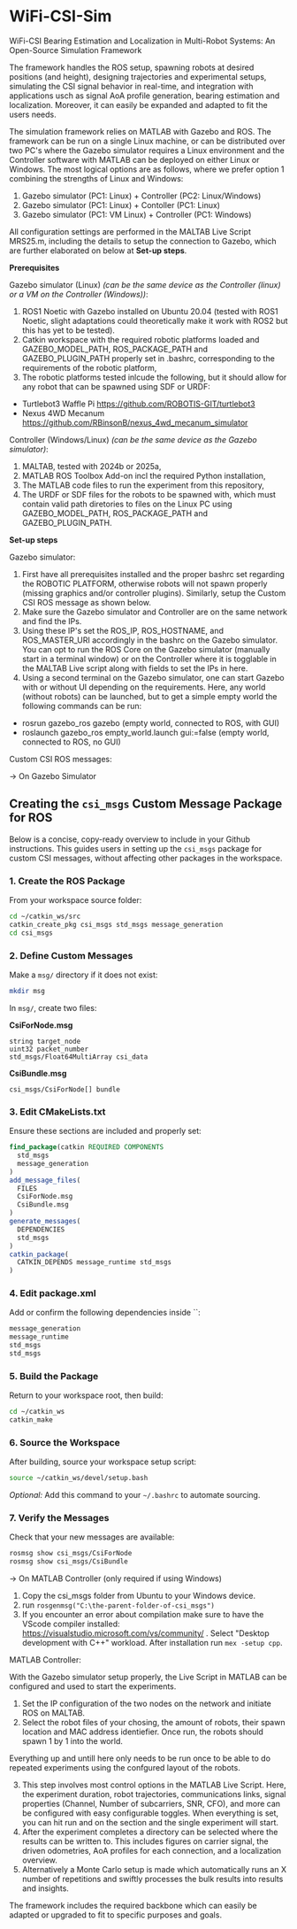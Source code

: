 # WiFi-CSI-Sim
WiFi-CSI Bearing Estimation and Localization in Multi-Robot Systems: An Open-Source Simulation Framework

The framework handles the ROS setup, spawning robots at desired positions (and height), designing trajectories and experimental setups, simulating the CSI signal behavior in real-time, and integration with applications usch as signal AoA profile generation, bearing estimation and localization. Moreover, it can easily be expanded and adapted to fit the users needs.

The simulation framework relies on MATLAB with Gazebo and ROS. The framework can be run on a single Linux machine, or can be distributed over two PC's where the Gazebo simulator requires a Linux environment and the Controller software with MATLAB can be deployed on either Linux or Windows. The most logical options are as follows, where we prefer option 1 combining the strengths of Linux and Windows:
1. Gazebo simulator (PC1: Linux) + Controller (PC2: Linux/Windows)
2. Gazebo simulator (PC1: Linux) + Contoller (PC1: Linux)
3. Gazebo simulator (PC1: VM Linux) + Controller (PC1: Windows)

All configuration settings are performed in the MALTAB Live Script MRS25.m, including the details to setup the connection to Gazebo, which are further elaborated on below at **Set-up steps**.


**Prerequisites**

Gazebo simulator (Linux) _(can be the same device as the Controller (linux) or a VM on the Controller (Windows))_:

1. ROS1 Noetic with Gazebo installed on Ubuntu 20.04 (tested with ROS1 Noetic, slight adaptations could theoretically make it work with ROS2 but this has yet to be tested).
2. Catkin workspace with the required robotic platforms loaded and GAZEBO_MODEL_PATH, ROS_PACKAGE_PATH and GAZEBO_PLUGIN_PATH properly set in .bashrc, corresponding to the requirements of the robotic platform, 
3. The robotic platforms tested inlcude the following, but it should allow for any robot that can be spawned using SDF or URDF:
- Turtlebot3 Waffle Pi https://github.com/ROBOTIS-GIT/turtlebot3
- Nexus 4WD Mecanum https://github.com/RBinsonB/nexus_4wd_mecanum_simulator 

Controller (Windows/Linux) _(can be the same device as the Gazebo simulator)_:

1. MALTAB, tested with 2024b or 2025a,
2. MATLAB ROS Toolbox Add-on incl the required Python installation,
3. The MATLAB code files to run the experiment from this repository,
4. The URDF or SDF files for the robots to be spawned with, which must contain valid path diretories to files on the Linux PC using GAZEBO_MODEL_PATH, ROS_PACKAGE_PATH and GAZEBO_PLUGIN_PATH.


**Set-up steps**

Gazebo simulator:

1. First have all prerequisites installed and the proper bashrc set regarding the ROBOTIC PLATFORM, otherwise robots will not spawn properly (missing graphics and/or controller plugins). Similarly, setup the Custom CSI ROS message as shown below.
2. Make sure the Gazebo simulator and Controller are on the same network and find the IPs.
3. Using these IP's set the ROS_IP, ROS_HOSTNAME, and ROS_MASTER_URI accordingly in the bashrc on the Gazebo simulator. You can opt to run the ROS Core on the Gazebo simulator (manually start in a terminal window) or on the Controller where it is togglable in the MALTAB Live script along with fields to set the IPs in here.
4. Using a second terminal on the Gazebo simulator, one can start Gazebo with or without UI depending on the requirements. Here, any world (without robots) can be launched, but to get a simple empty world the following commands can be run:
- rosrun gazebo_ros gazebo (empty world, connected to ROS, with GUI)
- roslaunch gazebo_ros empty_world.launch gui:=false (empty world, connected to ROS, no GUI)

Custom CSI ROS messages:

-> On Gazebo Simulator

## Creating the `csi_msgs` Custom Message Package for ROS

Below is a concise, copy-ready overview to include in your Github instructions. This guides users in setting up the `csi_msgs` package for custom CSI messages, without affecting other packages in the workspace.

### 1. Create the ROS Package

From your workspace source folder:
```bash
cd ~/catkin_ws/src
catkin_create_pkg csi_msgs std_msgs message_generation
cd csi_msgs
```

### 2. Define Custom Messages

Make a `msg/` directory if it does not exist:
```bash
mkdir msg
```

In `msg/`, create two files:

**CsiForNode.msg**
```msg
string target_node
uint32 packet_number
std_msgs/Float64MultiArray csi_data
```

**CsiBundle.msg**
```msg
csi_msgs/CsiForNode[] bundle
```

### 3. Edit CMakeLists.txt

Ensure these sections are included and properly set:

```cmake
find_package(catkin REQUIRED COMPONENTS
  std_msgs
  message_generation
)
add_message_files(
  FILES
  CsiForNode.msg
  CsiBundle.msg
)
generate_messages(
  DEPENDENCIES
  std_msgs
)
catkin_package(
  CATKIN_DEPENDS message_runtime std_msgs
)
```

### 4. Edit package.xml

Add or confirm the following dependencies inside ``:

```xml
message_generation
message_runtime
std_msgs
std_msgs
```

### 5. Build the Package

Return to your workspace root, then build:
```bash
cd ~/catkin_ws
catkin_make
```

### 6. Source the Workspace

After building, source your workspace setup script:
```bash
source ~/catkin_ws/devel/setup.bash
```

_Optional:_ Add this command to your `~/.bashrc` to automate sourcing.

### 7. Verify the Messages

Check that your new messages are available:

```bash
rosmsg show csi_msgs/CsiForNode
rosmsg show csi_msgs/CsiBundle
```

-> On MATLAB Controller (only required if using Windows)
1. Copy the csi_msgs folder from Ubuntu to your Windows device.
2. run ``rosgenmsg("C:\the-parent-folder-of-csi_msgs")``
3. If you encounter an error about compilation make sure to have the VScode compiler installed: https://visualstudio.microsoft.com/vs/community/ . Select "Desktop development with C++" workload. After installation run ``mex -setup cpp``.


MATLAB Controller:

With the Gazebo simulator setup properly, the Live Script in MATLAB can be configured and used to start the experiments.

1. Set the IP configuration of the two nodes on the network and initiate ROS on MALTAB.
2. Select the robot files of your chosing, the amount of robots, their spawn location and MAC address identiefier. Once run, the robots should spawn 1 by 1 into the world.

Everything up and untill here only needs to be run once to be able to do repeated experiments using the confgured layout of the robots.

3. This step involves most control options in the MATLAB Live Script. Here, the experiment duration, robot trajectories, communications links, signal properties (Channel, Number of subcarriers, SNR, CFO), and more can be configured with easy configurable toggles. When everything is set, you can hit run and on the section and the single experiment will start. 
4. After the experiment completes a directory can be selected where the results can be written to. This includes figures on carrier signal, the driven odometries, AoA profiles for each connection, and a localization overview. 
5. Alternatively a Monte Carlo setup is made which automatically runs an X number of repetitions and swiftly processes the bulk results into results and insights.

The framework includes the required backbone which can easily be adapted or upgraded to fit to specific purposes and goals.
